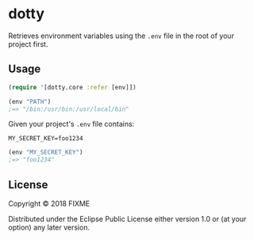 # dotty

Retrieves environment variables using the `.env` file in the root of your project first.

## Usage

```clojure
(require '[dotty.core :refer [env]])

(env "PATH")
;=> "/bin:/usr/bin:/usr/local/bin"
```

Given your project's `.env` file contains:
```
MY_SECRET_KEY=foo1234
```

```clojure
(env "MY_SECRET_KEY")
;=> "foo1234"
```

## License

Copyright © 2018 FIXME

Distributed under the Eclipse Public License either version 1.0 or (at
your option) any later version.
